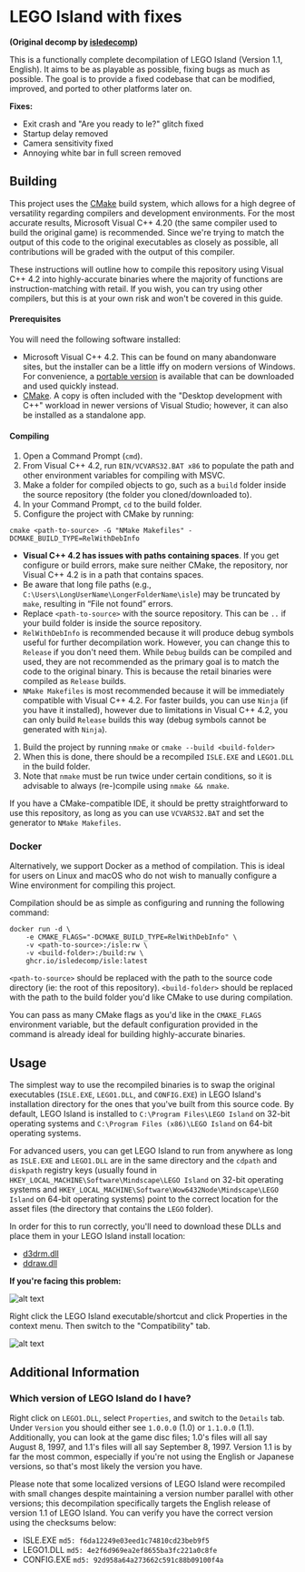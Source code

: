 # LEGO Island with fixes
**(Original decomp by [isledecomp](https://github.com/isledecomp))**

This is a functionally complete decompilation of LEGO Island (Version 1.1, English). It aims to be as playable as possible, fixing bugs as much as possible. The goal is to provide a fixed codebase that can be modified, improved, and ported to other platforms later on.

**Fixes:**
- Exit crash and "Are you ready to le?" glitch fixed
- Startup delay removed
- Camera sensitivity fixed
- Annoying white bar in full screen removed
## Building

This project uses the [CMake](https://cmake.org/) build system, which allows for a high degree of versatility regarding compilers and development environments. For the most accurate results, Microsoft Visual C++ 4.20 (the same compiler used to build the original game) is recommended. Since we're trying to match the output of this code to the original executables as closely as possible, all contributions will be graded with the output of this compiler.


These instructions will outline how to compile this repository using Visual C++ 4.2 into highly-accurate binaries where the majority of functions are instruction-matching with retail. If you wish, you can try using other compilers, but this is at your own risk and won't be covered in this guide.

#### Prerequisites

You will need the following software installed:

- Microsoft Visual C++ 4.2. This can be found on many abandonware sites, but the installer can be a little iffy on modern versions of Windows. For convenience, a [portable version](https://github.com/itsmattkc/msvc420) is available that can be downloaded and used quickly instead.
- [CMake](https://cmake.org/). A copy is often included with the "Desktop development with C++" workload in newer versions of Visual Studio; however, it can also be installed as a standalone app.

#### Compiling

1. Open a Command Prompt (`cmd`).
1. From Visual C++ 4.2, run `BIN/VCVARS32.BAT x86` to populate the path and other environment variables for compiling with MSVC.
1. Make a folder for compiled objects to go, such as a `build` folder inside the source repository (the folder you cloned/downloaded to).
1. In your Command Prompt, `cd` to the build folder.
1. Configure the project with CMake by running:
```
cmake <path-to-source> -G "NMake Makefiles" -DCMAKE_BUILD_TYPE=RelWithDebInfo
```
  - **Visual C++ 4.2 has issues with paths containing spaces**. If you get configure or build errors, make sure neither CMake, the repository, nor Visual C++ 4.2 is in a path that contains spaces.
  - Be aware that long file paths (e.g., `C:\Users\LongUserName\LongerFolderName\isle`) may be truncated by `make`, resulting in “File not found” errors.
  - Replace `<path-to-source>` with the source repository. This can be `..` if your build folder is inside the source repository.
  - `RelWithDebInfo` is recommended because it will produce debug symbols useful for further decompilation work. However, you can change this to `Release` if you don't need them. While `Debug` builds can be compiled and used, they are not recommended as the primary goal is to match the code to the original binary. This is because the retail binaries were compiled as `Release` builds.
  - `NMake Makefiles` is most recommended because it will be immediately compatible with Visual C++ 4.2. For faster builds, you can use `Ninja` (if you have it installed), however due to limitations in Visual C++ 4.2, you can only build `Release` builds this way (debug symbols cannot be generated with `Ninja`).
1. Build the project by running `nmake` or `cmake --build <build-folder>`
1. When this is done, there should be a recompiled `ISLE.EXE` and `LEGO1.DLL` in the build folder.
1. Note that `nmake` must be run twice under certain conditions, so it is advisable to always (re-)compile using `nmake && nmake`.

If you have a CMake-compatible IDE, it should be pretty straightforward to use this repository, as long as you can use `VCVARS32.BAT` and set the generator to `NMake Makefiles`.

### Docker

Alternatively, we support Docker as a method of compilation. This is ideal for users on Linux and macOS who do not wish to manually configure a Wine environment for compiling this project.

Compilation should be as simple as configuring and running the following command:

```
docker run -d \
	-e CMAKE_FLAGS="-DCMAKE_BUILD_TYPE=RelWithDebInfo" \
	-v <path-to-source>:/isle:rw \
	-v <build-folder>:/build:rw \
	ghcr.io/isledecomp/isle:latest
```

`<path-to-source>` should be replaced with the path to the source code directory (ie: the root of this repository).
`<build-folder>` should be replaced with the path to the build folder you'd like CMake to use during compilation.

You can pass as many CMake flags as you'd like in the `CMAKE_FLAGS` environment variable, but the default configuration provided in the command is already ideal for building highly-accurate binaries.

## Usage

The simplest way to use the recompiled binaries is to swap the original executables (`ISLE.EXE`, `LEGO1.DLL`, and `CONFIG.EXE`) in LEGO Island's installation directory for the ones that you've built from this source code. By default, LEGO Island is installed to `C:\Program Files\LEGO Island` on 32-bit operating systems and `C:\Program Files (x86)\LEGO Island` on 64-bit operating systems.

For advanced users, you can get LEGO Island to run from anywhere as long as `ISLE.EXE` and `LEGO1.DLL` are in the same directory and the `cdpath` and `diskpath` registry keys (usually found in `HKEY_LOCAL_MACHINE\Software\Mindscape\LEGO Island` on 32-bit operating systems and `HKEY_LOCAL_MACHINE\Software\Wow6432Node\Mindscape\LEGO Island` on 64-bit operating systems) point to the correct location for the asset files (the directory that contains the `LEGO` folder).

In order for this to run correctly, you'll need to download these DLLs and place them in your LEGO Island install location:

- [d3drm.dll](https://github.com/le717/Island-Alternate-Installer/raw/refs/heads/master/resources/directx/d3drm.dll)
- [ddraw.dll](https://github.com/le717/Island-Alternate-Installer/raw/refs/heads/master/resources/directx/ddraw.dll)

**If you're facing this problem:**

![alt text](https://i.imgur.com/F43M2lN.png)

Right click the LEGO Island executable/shortcut and click Properties in the context menu. Then switch to the "Compatibility" tab.

![alt text](https://i.imgur.com/cngmbTo.png)

## Additional Information

### Which version of LEGO Island do I have?

Right click on `LEGO1.DLL`, select `Properties`, and switch to the `Details` tab. Under `Version` you should either see `1.0.0.0` (1.0) or `1.1.0.0` (1.1). Additionally, you can look at the game disc files; 1.0's files will all say August 8, 1997, and 1.1's files will all say September 8, 1997. Version 1.1 is by far the most common, especially if you're not using the English or Japanese versions, so that's most likely the version you have.

Please note that some localized versions of LEGO Island were recompiled with small changes despite maintaining a version number parallel with other versions; this decompilation specifically targets the English release of version 1.1 of LEGO Island. You can verify you have the correct version using the checksums below:

* ISLE.EXE `md5: f6da12249e03eed1c74810cd23beb9f5`
* LEGO1.DLL `md5: 4e2f6d969ea2ef8655ba3fc221a0c8fe`
* CONFIG.EXE `md5: 92d958a64a273662c591c88b09100f4a`
